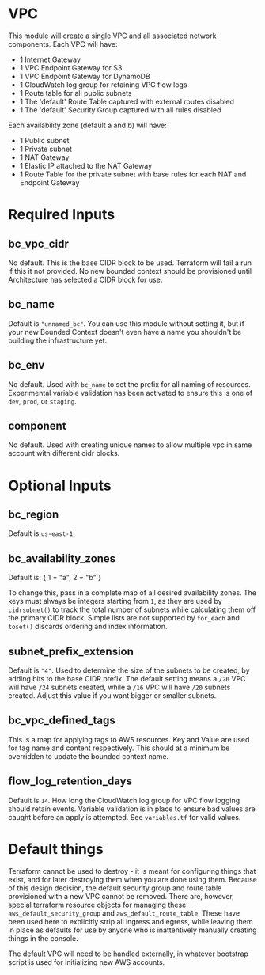 # VPC

This module will create a single VPC and all associated network components.
Each VPC will have:
* 1 Internet Gateway
* 1 VPC Endpoint Gateway for S3
* 1 VPC Endpoint Gateway for DynamoDB
* 1 CloudWatch log group for retaining VPC flow logs
* 1 Route table for all public subnets
* 1 The 'default' Route Table captured with external routes disabled
* 1 The 'default' Security Group captured with all rules disabled

Each availability zone (default a and b) will have:
* 1 Public subnet
* 1 Private subnet
* 1 NAT Gateway
* 1 Elastic IP attached to the NAT Gateway
* 1 Route Table for the private subnet with base rules for each NAT and Endpoint Gateway

# Required Inputs

## bc_vpc_cidr
No default. This is the base CIDR block to be used. Terraform will fail a run if this it not provided. No new bounded context should be provisioned until Architecture has selected a CIDR block for use.

## bc_name
Default is `"unnamed_bc"`. You can use this module without setting it, but if your new Bounded Context doesn't even have a name you shouldn't be building the infrastructure yet.

## bc_env
No default. Used with `bc_name` to set the prefix for all naming of resources. Experimental variable validation has been activated to ensure this is one of `dev`, `prod`, or `staging`.

## component
No default. Used with creating unique names to allow multiple vpc in same account with different cidr blocks.

# Optional Inputs

## bc_region
Default is `us-east-1`.

## bc_availability_zones
Default is:
    {
      1 = "a",
      2 = "b"
    }

To change this, pass in a complete map of all desired availability zones. The keys must always be integers starting from `1`, as they are used by `cidrsubnet()` to track the total number of subnets while calculating them off the primary CIDR block. Simple lists are not supported by `for_each` and `toset()` discards ordering and index information.

## subnet_prefix_extension
Default is `"4"`. Used to determine the size of the subnets to be created, by adding bits to the base CIDR prefix. The default setting means a `/20` VPC will have `/24` subnets created, while a `/16` VPC will have `/20` subnets created. Adjust this value if you want bigger or smaller subnets.

## bc_vpc_defined_tags
This is a map for applying tags to AWS resources. Key and Value are used for tag name and content respectively. This should at a minimum be overridden to update the bounded context name.

## flow_log_retention_days
Default is `14`. How long the CloudWatch log group for VPC flow logging should retain events. Variable validation is in place to ensure bad values are caught before an apply is attempted. See `variables.tf` for valid values.

# Default things
Terraform cannot be used to destroy - it is meant for configuring things that exist, and for later destroying them when you are done using them. Because of this design decision, the default security group and route table provisioned with a new VPC cannot be removed. There are, however, special terraform resource objects for managing these: `aws_default_security_group` and `aws_default_route_table`. These have been used here to explicitly strip all ingress and egress, while leaving them in place as defaults for use by anyone who is inattentively manually creating things in the console.

The default VPC will need to be handled externally, in whatever bootstrap script is used for initializing new AWS accounts.
